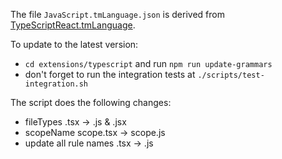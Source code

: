 The file `JavaScript.tmLanguage.json` is derived from [TypeScriptReact.tmLanguage](https://github.com/Microsoft/TypeScript-TmLanguage/blob/master/TypeScriptReact.tmLanguage).

To update to the latest version:
- `cd extensions/typescript` and run `npm run update-grammars`
- don't forget to run the integration tests at `./scripts/test-integration.sh`

The script does the following changes:
- fileTypes .tsx -> .js & .jsx
- scopeName scope.tsx -> scope.js
- update all rule names .tsx -> .js

